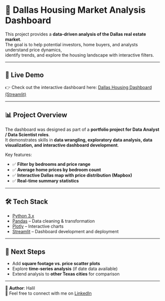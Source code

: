# 🏡 Dallas Housing Market Analysis Dashboard

This project provides a **data-driven analysis of the Dallas real estate market**.  
The goal is to help potential investors, home buyers, and analysts understand price dynamics,  
identify trends, and explore the housing landscape with interactive filters.

---

## 🚀 Live Demo
👉 Check out the interactive dashboard here: [Dallas Housing Dashboard (Streamlit)]('https://halilkoca-dataanalystpath-app-mkmukb.streamlit.app/')

---

## 📊 Project Overview
The dashboard was designed as part of a **portfolio project for Data Analyst / Data Scientist roles**.  
It demonstrates skills in **data wrangling, exploratory data analysis, data visualization, and interactive dashboard development**.

Key features:
- ✅ **Filter by bedrooms and price range**  
- ✅ **Average home prices by bedroom count**  
- ✅ **Interactive Dallas map with price distribution (Mapbox)**  
- ✅ **Real-time summary statistics**  

---

## 🛠️ Tech Stack
- [Python 3.x](https://www.python.org/)  
- [Pandas](https://pandas.pydata.org/) – Data cleaning & transformation  
- [Plotly](https://plotly.com/python/) – Interactive charts  
- [Streamlit](https://streamlit.io/) – Dashboard development and deployment  

---

## 🔮 Next Steps
- Add **square footage vs. price scatter plots**  
- Explore **time-series analysis** (if date data available)  
- Extend analysis to **other Texas cities** for comparison  

---

👤 **Author**: Halil  
📧 Feel free to connect with me on [LinkedIn]('https://www.linkedin.com/in/halilkoca/')